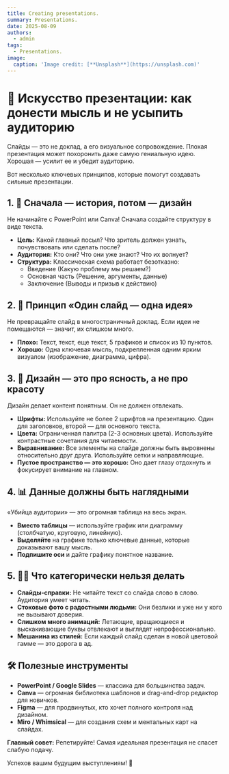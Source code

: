 ```yaml
---
title: Creating presentations.
summary: Presentations.
date: 2025-08-09
authors:
  - admin
tags:
  - Presentations.
image:
  caption: 'Image credit: [**Unsplash**](https://unsplash.com)'
---
```


# 🎯 Искусство презентации: как донести мысль и не усыпить аудиторию

Слайды — это не доклад, а его визуальное сопровождение. Плохая презентация может похоронить даже самую гениальную идею. Хорошая — усилит ее и убедит аудиторию.

Вот несколько ключевых принципов, которые помогут создавать сильные презентации.

## 1. 📝 Сначала — история, потом — дизайн

Не начинайте с PowerPoint или Canva! Сначала создайте структуру в виде текста.

*   **Цель:** Какой главный посыл? Что зритель должен узнать, почувствовать или сделать после?
*   **Аудитория:** Кто они? Что они уже знают? Что их волнует?
*   **Структура:** Классическая схема работает безотказно:
    *   Введение (Какую проблему мы решаем?)
    *   Основная часть (Решение, аргументы, данные)
    *   Заключение (Выводы и призыв к действию)

## 2. 🧼 Принцип «Один слайд — одна идея»

Не превращайте слайд в многостраничный доклад. Если идеи не помещаются — значит, их слишком много.

*   **Плохо:** Текст, текст, еще текст, 5 графиков и список из 10 пунктов.
*   **Хорошо:** Одна ключевая мысль, подкрепленная одним ярким визуалом (изображение, диаграмма, цифра).

## 3. 🎨 Дизайн — это про ясность, а не про красоту

Дизайн делает контент понятным. Он не должен отвлекать.

*   **Шрифты:** Используйте не более 2 шрифтов на презентацию. Один для заголовков, второй — для основного текста.
*   **Цвета:** Ограниченная палитра (2-3 основных цвета). Используйте контрастные сочетания для читаемости.
*   **Выравнивание:** Все элементы на слайде должны быть выровнены относительно друг друга. Используйте сетки и направляющие.
*   **Пустое пространство — это хорошо:** Оно дает глазу отдохнуть и фокусирует внимание на главном.

## 4. 📊 Данные должны быть наглядными

«Убийца аудитории» — это огромная таблица на весь экран.

*   **Вместо таблицы** — используйте график или диаграмму (столбчатую, круговую, линейную).
*   **Выделяйте** на графике только ключевые данные, которые доказывают вашу мысль.
*   **Подпишите оси** и дайте графику понятное название.

## 5. 🙅‍♂️ Что категорически нельзя делать

*   **Слайды-справки:** Не читайте текст со слайда слово в слово. Аудитория умеет читать.
*   **Стоковые фото с радостными людьми:** Они безлики и уже ни у кого не вызывают доверия.
*   **Слишком много анимаций:** Летающие, вращающиеся и выскакивающие буквы отвлекают и выглядят непрофессионально.
*   **Мешанина из стилей:** Если каждый слайд сделан в новой цветовой гамме — это дорога в ад.

## 🛠 Полезные инструменты

*   **PowerPoint / Google Slides** — классика для большинства задач.
*   **Canva** — огромная библиотека шаблонов и drag-and-drop редактор для новичков.
*   **Figma** — для продвинутых, кто хочет полного контроля над дизайном.
*   **Miro / Whimsical** — для создания схем и ментальных карт на слайдах.

**Главный совет:** Репетируйте! Самая идеальная презентация не спасет слабую подачу.

Успехов вашим будущим выступлениям! 🚀
